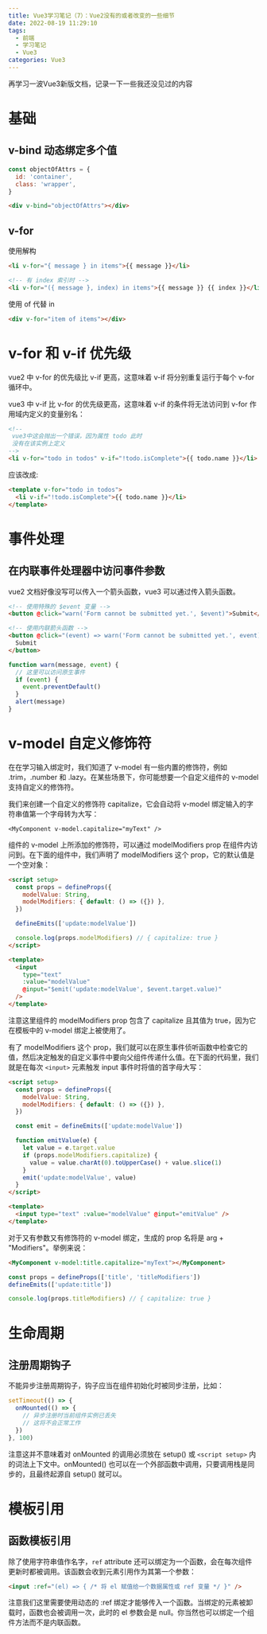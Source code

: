 ```yaml
---
title: Vue3学习笔记（7）：Vue2没有的或者改变的一些细节
date: 2022-08-19 11:29:10
tags:
  - 前端
  - 学习笔记
  - Vue3
categories: Vue3
---
```


再学习一波Vue3新版文档，记录一下一些我还没见过的内容

<!-- more -->


# 基础

## v-bind 动态绑定多个值

```js
const objectOfAttrs = {
  id: 'container',
  class: 'wrapper',
}
```

```html
<div v-bind="objectOfAttrs"></div>
```

## v-for

使用解构

```html
<li v-for="{ message } in items">{{ message }}</li>

<!-- 有 index 索引时 -->
<li v-for="({ message }, index) in items">{{ message }} {{ index }}</li>
```

使用 of 代替 in

```html
<div v-for="item of items"></div>
```

# v-for 和 v-if 优先级

vue2 中 v-for 的优先级比 v-if 更高，这意味着 v-if 将分别重复运行于每个 v-for 循环中。

vue3 中 v-if 比 v-for 的优先级更高，这意味着 v-if 的条件将无法访问到 v-for 作用域内定义的变量别名：

```html
<!--
 vue3中这会抛出一个错误，因为属性 todo 此时
 没有在该实例上定义
-->
<li v-for="todo in todos" v-if="!todo.isComplete">{{ todo.name }}</li>
```

应该改成:

```html
<template v-for="todo in todos">
  <li v-if="!todo.isComplete">{{ todo.name }}</li>
</template>
```

# 事件处理

## 在内联事件处理器中访问事件参数

vue2 文档好像没写可以传入一个箭头函数，vue3 可以通过传入箭头函数。

```html
<!-- 使用特殊的 $event 变量 -->
<button @click="warn('Form cannot be submitted yet.', $event)">Submit</button>

<!-- 使用内联箭头函数 -->
<button @click="(event) => warn('Form cannot be submitted yet.', event)">
  Submit
</button>
```

```js
function warn(message, event) {
  // 这里可以访问原生事件
  if (event) {
    event.preventDefault()
  }
  alert(message)
}
```

# v-model 自定义修饰符

在在学习输入绑定时，我们知道了 v-model 有一些内置的修饰符，例如 .trim，.number 和 .lazy。在某些场景下，你可能想要一个自定义组件的 v-model 支持自定义的修饰符。

我们来创建一个自定义的修饰符 capitalize，它会自动将 v-model 绑定输入的字符串值第一个字母转为大写：

```vue
<MyComponent v-model.capitalize="myText" />
```

组件的 v-model 上所添加的修饰符，可以通过 modelModifiers prop 在组件内访问到。在下面的组件中，我们声明了 modelModifiers 这个 prop，它的默认值是一个空对象：

```html
<script setup>
  const props = defineProps({
    modelValue: String,
    modelModifiers: { default: () => ({}) },
  })

  defineEmits(['update:modelValue'])

  console.log(props.modelModifiers) // { capitalize: true }
</script>

<template>
  <input
    type="text"
    :value="modelValue"
    @input="$emit('update:modelValue', $event.target.value)"
  />
</template>
```

注意这里组件的 modelModifiers prop 包含了 capitalize 且其值为 true，因为它在模板中的 v-model 绑定上被使用了。

有了 modelModifiers 这个 prop，我们就可以在原生事件侦听函数中检查它的值，然后决定触发的自定义事件中要向父组件传递什么值。在下面的代码里，我们就是在每次 `<input>` 元素触发 input 事件时将值的首字母大写：

```html
<script setup>
  const props = defineProps({
    modelValue: String,
    modelModifiers: { default: () => ({}) },
  })

  const emit = defineEmits(['update:modelValue'])

  function emitValue(e) {
    let value = e.target.value
    if (props.modelModifiers.capitalize) {
      value = value.charAt(0).toUpperCase() + value.slice(1)
    }
    emit('update:modelValue', value)
  }
</script>

<template>
  <input type="text" :value="modelValue" @input="emitValue" />
</template>
```

对于又有参数又有修饰符的 v-model 绑定，生成的 prop 名将是 arg + "Modifiers"。举例来说：

```html
<MyComponent v-model:title.capitalize="myText"></MyComponent>
```

```js
const props = defineProps(['title', 'titleModifiers'])
defineEmits(['update:title'])

console.log(props.titleModifiers) // { capitalize: true }
```

# 生命周期

## 注册周期钩子

不能异步注册周期钩子，钩子应当在组件初始化时被同步注册，比如：

```js
setTimeout(() => {
  onMounted(() => {
    // 异步注册时当前组件实例已丢失
    // 这将不会正常工作
  })
}, 100)
```

注意这并不意味着对 onMounted 的调用必须放在 setup() 或 `<script setup>` 内的词法上下文中。onMounted() 也可以在一个外部函数中调用，只要调用栈是同步的，且最终起源自 setup() 就可以。

# 模板引用

## 函数模板引用

除了使用字符串值作名字，`ref` attribute 还可以绑定为一个函数，会在每次组件更新时都被调用。该函数会收到元素引用作为其第一个参数：

```html
<input :ref="(el) => { /* 将 el 赋值给一个数据属性或 ref 变量 */ }" />
```

注意我们这里需要使用动态的 :ref 绑定才能够传入一个函数。当绑定的元素被卸载时，函数也会被调用一次，此时的 el 参数会是 null。你当然也可以绑定一个组件方法而不是内联函数。
